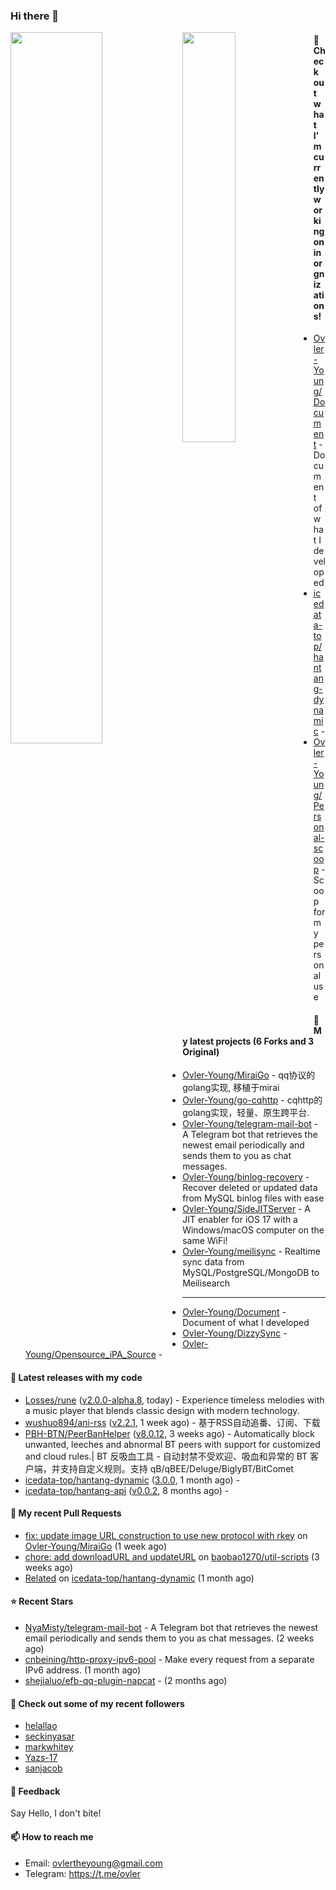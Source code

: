 ### Hi there 👋

<img align="left" width="54%" src="https://github-readme-stats-mauve-one-69.vercel.app/api?username=Ovler-Young&theme=dark&count_private=true&show_icons=true" />
<img align="left" width="41%" src="https://github-readme-stats-mauve-one-69.vercel.app/api/top-langs/?username=Ovler-Young&layout=compact&theme=dark&include_all_commits=true&count_private=true" />

#### 👷 Check out what I'm currently working on in orgnizations!

- [Ovler-Young/Document](https://github.com/Ovler-Young/Document) - Document of what I developed
- [icedata-top/hantang-dynamic](https://github.com/icedata-top/hantang-dynamic) - 
- [Ovler-Young/Personal-scoop](https://github.com/Ovler-Young/Personal-scoop) - Scoop for my personal use

#### 🌱 My latest projects (6 Forks and 3 Original)

- [Ovler-Young/MiraiGo](https://github.com/Ovler-Young/MiraiGo) - qq协议的golang实现, 移植于mirai
- [Ovler-Young/go-cqhttp](https://github.com/Ovler-Young/go-cqhttp) - cqhttp的golang实现，轻量、原生跨平台.
- [Ovler-Young/telegram-mail-bot](https://github.com/Ovler-Young/telegram-mail-bot) - A Telegram bot that retrieves the newest email periodically and sends them to you as chat messages.
- [Ovler-Young/binlog-recovery](https://github.com/Ovler-Young/binlog-recovery) - Recover deleted or updated data from MySQL binlog files with ease
- [Ovler-Young/SideJITServer](https://github.com/Ovler-Young/SideJITServer) - A JIT enabler for iOS 17 with a Windows/macOS computer on the same WiFi!
- [Ovler-Young/meilisync](https://github.com/Ovler-Young/meilisync) - Realtime sync data from MySQL/PostgreSQL/MongoDB to Meilisearch
- ---

- [Ovler-Young/Document](https://github.com/Ovler-Young/Document) - Document of what I developed
- [Ovler-Young/DizzySync](https://github.com/Ovler-Young/DizzySync) - 
- [Ovler-Young/Opensource_iPA_Source](https://github.com/Ovler-Young/Opensource_iPA_Source) - 

#### 🔭 Latest releases with my code

- [Losses/rune](https://github.com/Losses/rune) ([v2.0.0-alpha.8](https://github.com/Losses/rune/releases/tag/v2.0.0-alpha.8), today) - Experience timeless melodies with a music player that blends classic design with modern technology.
- [wushuo894/ani-rss](https://github.com/wushuo894/ani-rss) ([v2.2.1](https://github.com/wushuo894/ani-rss/releases/tag/v2.2.1), 1 week ago) - 基于RSS自动追番、订阅、下载
- [PBH-BTN/PeerBanHelper](https://github.com/PBH-BTN/PeerBanHelper) ([v8.0.12](https://github.com/PBH-BTN/PeerBanHelper/releases/tag/v8.0.12), 3 weeks ago) - Automatically block unwanted, leeches and abnormal BT peers with support for customized and cloud rules.| BT 反吸血工具 - 自动封禁不受欢迎、吸血和异常的 BT 客户端，并支持自定义规则。支持 qB/qBEE/Deluge/BiglyBT/BitComet
- [icedata-top/hantang-dynamic](https://github.com/icedata-top/hantang-dynamic) ([3.0.0](https://github.com/icedata-top/hantang-dynamic/releases/tag/3.0.0), 1 month ago) - 
- [icedata-top/hantang-api](https://github.com/icedata-top/hantang-api) ([v0.0.2](https://github.com/icedata-top/hantang-api/releases/tag/v0.0.2), 8 months ago) - 

#### 🔨 My recent Pull Requests

- [fix: update image URL construction to use new protocol with rkey](https://github.com/Ovler-Young/MiraiGo/pull/1) on [Ovler-Young/MiraiGo](https://github.com/Ovler-Young/MiraiGo) (1 week ago)
- [chore: add downloadURL and updateURL](https://github.com/baobao1270/util-scripts/pull/3) on [baobao1270/util-scripts](https://github.com/baobao1270/util-scripts) (3 weeks ago)
- [Related](https://github.com/icedata-top/hantang-dynamic/pull/5) on [icedata-top/hantang-dynamic](https://github.com/icedata-top/hantang-dynamic) (1 month ago)

#### ⭐ Recent Stars

- [NyaMisty/telegram-mail-bot](https://github.com/NyaMisty/telegram-mail-bot) - A Telegram bot that retrieves the newest email periodically and sends them to you as chat messages. (2 weeks ago)
- [cnbeining/http-proxy-ipv6-pool](https://github.com/cnbeining/http-proxy-ipv6-pool) - Make every request from a separate IPv6 address. (1 month ago)
- [shejialuo/efb-qq-plugin-napcat](https://github.com/shejialuo/efb-qq-plugin-napcat) -  (2 months ago)

#### 👯 Check out some of my recent followers

- [helallao](https://github.com/helallao)
- [seckinyasar](https://github.com/seckinyasar)
- [markwhitey](https://github.com/markwhitey)
- [Yazs-17](https://github.com/Yazs-17)
- [sanjacob](https://github.com/sanjacob)

#### 💬 Feedback

Say Hello, I don't bite!

#### 📫 How to reach me

- Email: ovlertheyoung@gmail.com
- Telegram: https://t.me/ovler
